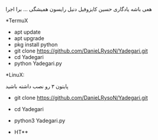 هعی باشه یادگاری حسین کایزوفیل
دنیل رایسون همیشگی ...
برا اجرا

*TermuX
* apt update
* apt upgrade 
* pkg install python 
* git clone https://github.com/DanieLRysoN/Yadegari.git
* cd Yadegari 
* python Yadegari.py




*LinuX:

پایتون ۳ رو نصب داشته باشید 

* git clone https://github.com/DanieLRysoN/Yadegari.git
* cd Yadegari
* python3 Yadegari.py

* HT**
